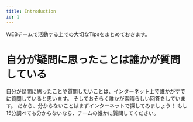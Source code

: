 ```yaml
---
title: Introduction
id: 1
---
```


WEBチームで活動する上での大切なTipsをまとめておきます。

# 自分が疑問に思ったことは誰かが質問している
自分が疑問に思ったことや質問したいことは、インターネット上で誰かがすでに質問していると思います。
そしておそらく誰かが素晴らしい回答をしています。
だから、分からないことはまずインターネットで探してみましょう！
もし15分調べても分からないなら、チームの誰かに質問してください。
